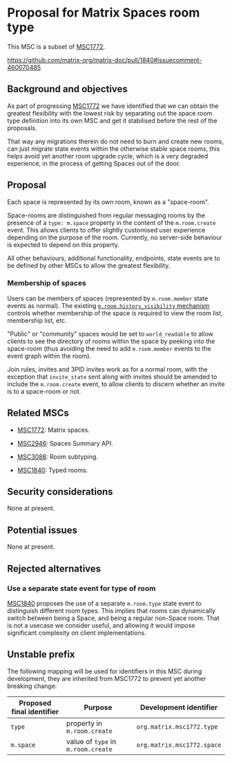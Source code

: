 # Proposal for Matrix Spaces room type

This MSC is a subset of 
[MSC1772](https://github.com/matrix-org/matrix-doc/pull/1772).

https://github.com/matrix-org/matrix-doc/pull/1840#issuecomment-460070485

## Background and objectives

As part of progressing [MSC1772](https://github.com/matrix-org/matrix-doc/pull/1772)
we have identified that we can obtain the greatest flexibility with the lowest risk by
separating out the space room type definition into its own MSC and get it stabilised
before the rest of the proposals.

That way any migrations therein do not need to burn and create new rooms, can just
migrate state events within the otherwise stable space rooms, this helps avoid yet
another room upgrade cycle, which is a very degraded experience, in the process of
getting Spaces out of the door.

## Proposal

Each space is represented by its own room, known as a "space-room". 

Space-rooms are distinguished from regular messaging rooms by the presence of a
`type: m.space` property in the content of the `m.room.create` event. This allows clients to
offer slightly customised user experience depending on the purpose of the
room. Currently, no server-side behaviour is expected to depend on this property.

All other behaviours, additional functionality, endpoints, state events are to be
defined by other MSCs to allow the greatest flexibility.

### Membership of spaces

Users can be members of spaces (represented by `m.room.member` state events as
normal). The existing [`m.room.history_visibility`
mechanism](https://matrix.org/docs/spec/client_server/r0.6.1#room-history-visibility)
controls whether membership of the space is required to view the room list,
membership list, etc.

"Public" or "community" spaces would be set to `world_readable` to allow clients
to see the directory of rooms within the space by peeking into the space-room
(thus avoiding the need to add `m.room.member` events to the event graph within
the room).

Join rules, invites and 3PID invites work as for a normal room, with the
exception that `invite_state` sent along with invites should be amended to
include the `m.room.create` event, to allow clients to discern whether an
invite is to a space-room or not.

## Related MSCs

 * [MSC1772](https://github.com/matrix-org/matrix-doc/issues/1772): Matrix
   spaces.

 * [MSC2946](https://github.com/matrix-org/matrix-doc/issues/2946): Spaces
   Summary API.
   
 * [MSC3088](https://github.com/matrix-org/matrix-doc/issues/3088): Room
   subtyping.
   
 * [MSC1840](https://github.com/matrix-org/matrix-doc/issues/1840): Typed
   rooms.

## Security considerations

None at present.

## Potential issues

None at present.

## Rejected alternatives

### Use a separate state event for type of room

[MSC1840](https://github.com/matrix-org/matrix-doc/pull/1840) proposes the use
of a separate `m.room.type` state event to distinguish different room
types. This implies that rooms can dynamically switch between being a Space,
and being a regular non-Space room. That is not a usecase we consider useful,
and allowing it would impose significant complexity on client implementations.

## Unstable prefix

The following mapping will be used for identifiers in this MSC during
development, they are inherited from MSC1772 to prevent yet another
breaking change:

Proposed final identifier       | Purpose | Development identifier
------------------------------- | ------- | ----
`type` | property in `m.room.create` | `org.matrix.msc1772.type`
`m.space` | value of `type` in `m.room.create` | `org.matrix.msc1772.space`
